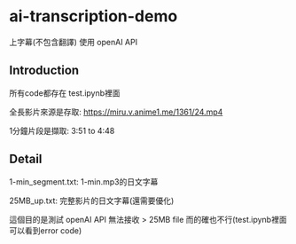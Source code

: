 # ai-transcription-demo

上字幕(不包含翻譯)
使用 openAI API


## Introduction
所有code都存在 test.ipynb裡面

全長影片來源是存取: 
https://miru.v.anime1.me/1361/24.mp4

1分鐘片段是擷取: 3:51 to 4:48


## Detail

1-min_segment.txt: 1-min.mp3的日文字幕


25MB_up.txt: 完整影片的日文字幕(還需要優化)

這個目的是測試 openAI API 無法接收 > 25MB file
而的確也不行(test.ipynb裡面可以看到error code)



